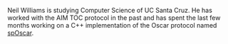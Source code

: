 Neil Williams is studying Computer Science of UC Santa Cruz. He has worked with the AIM TOC protocol in the past and has spent the last few months working on a C++ implementation of the Oscar protocol named [spOscar](http://aim.spladug.net/).